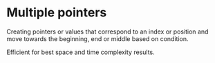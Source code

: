 # Multiple pointers

Creating pointers or values that correspond to an index or position and move towards the beginning, end or middle based on condition.

Efficient for best space and time complexity results.
